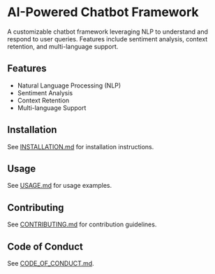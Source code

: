 # AI-Powered Chatbot Framework

A customizable chatbot framework leveraging NLP to understand and respond to user queries. Features include sentiment analysis, context retention, and multi-language support.

## Features
- Natural Language Processing (NLP)
- Sentiment Analysis
- Context Retention
- Multi-language Support

## Installation
See [INSTALLATION.md](docs/INSTALLATION.md) for installation instructions.

## Usage
See [USAGE.md](docs/USAGE.md) for usage examples.

## Contributing
See [CONTRIBUTING.md](docs/CONTRIBUTING.md) for contribution guidelines.

## Code of Conduct
See [CODE_OF_CONDUCT.md](docs/CODE_OF_CONDUCT.md).

